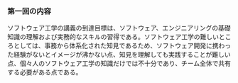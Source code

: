 ### 第一回の内容  
ソフトウェア工学の講義の到達目標は、ソフトウェア、エンジニアリングの基礎知識の理解および実務的なスキルの習得である。ソフトウェア工学の難しいところとしては、事務から体系化された知見であるため、ソフトウェア開発に携わった経験がないとイメージが沸かない点、知見を理解しても実践することが難しい点、個々人のソフトウェア工学の知識だけでは不十分であり、チーム全体で共有する必要がある点である。

